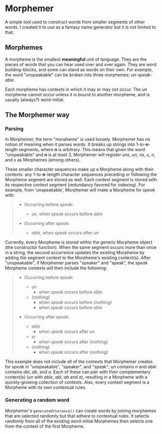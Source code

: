 # Morphemer
A simple tool used to construct words from smaller segments of other words. I created it to use as a fantasy name generator but it is not limited to that.

## Morphemes
A morpheme is the smallest **meaningful** unit of language. They are the pieces of words that you can hear used over and over again. They are word building-blocks, and some can stand as words on their own. For example, the word "unspeakable" can be broken into three morphemes: *un*-*speak*-*able*.

Each morpheme has contexts in which it may or may not occur. The *un* morpheme cannot occur unless it is bound to another morpheme, and is usually (always?) word-initial.


## The Morphemer way

### Parsing
In Morphemer, the term "morpheme" is used loosely. Morphemer has no notion of meaning when it parses words. It breaks up strings into 1-to-**n**-length segments, where **n** is arbitrary. This means that given the word "unspeakable" and **n** is at least 3, Morphemer will register *uns*, *un*, *ns*, *u*, *n*, and *s* as Morphemes (among others).

These smaller character sequences make up a Morpheme along with their contexts: any 1-to-**n**-length character sequences preceding or following the Morpheme segment are stored as well. Each context segment is stored with its respective context segment (redundancy favored for indexing). For example, from 'unspeakable', Morphemer will make a Morpheme for *speak* with:

> * Occurring before *speak*:
>   * *un*, when *speak* occurs before *able*
>
> * Occurring after *speak*:
>   * *able*, when *speak* occurs after *un*

Currently, every Morpheme is stored within the generic Morpheme object (the constructor function). When the same segment occurs more than once in a string, the second occurrence updates the existing Morpheme by adding the segment context to the Morpheme's existing context(s). After "unspeakable", if Morphemer parses "speaker" and "speak", the *speak* Morpheme contexts will then include the following:

> * Occurring before *speak*:
>   * *un*
>     * when *speak* occurs before *able*
>   * *(nothing)*
>     * when *speak* occurs before *(nothing)*
>     * when *speak* occurs before *able*
>
> * Occurring after *speak*:
>   * *able*
>     * when *speak* occurs after *un*
>   * *er*
>     * when *speak* occurs after *(nothing)*
>   * (nothing)
>     * when *speak* occurs after *(nothing)*

This example does not include all of the contexts that Morphemer creates for *speak* in "unspeakable", "speaker", and "speak"; *un* contains *n* and *able* contains *abl*, *ab*, and *a*. Each of these can pair with their complementary context(s) (*un* with *able*, *abl*, *ab* and *a*), resulting in a Morpheme with a quickly-growing collection of contexts. Also, every context segment is a Morpheme with its own contextual rules.


### Generating a random word

Morphemer's `generateUtterance()` can create words by joining morphemes that are selected randomly but that adhere to contextual rules. It selects randomly from all of the existing word-initial Morphemes then selects one from the context of the first Morpheme. 